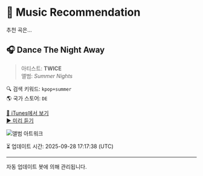 
# 🎵 Music Recommendation

추천 곡은...

## 🎧 Dance The Night Away  
> 아티스트: **TWICE**  
> 앨범: _Summer Nights_  

🔍 검색 키워드: `kpop+summer`  
🌎 국가 스토어: `DE`

[🔗 iTunes에서 보기](https://music.apple.com/de/album/dance-the-night-away/1555401452?i=1555401454&uo=4)  
[▶️ 미리 듣기](https://audio-ssl.itunes.apple.com/itunes-assets/AudioPreview115/v4/28/e5/00/28e500e2-8f20-0385-f37b-84899a8384a0/mzaf_7117980557950201814.plus.aac.p.m4a)

![앨범 아트워크](https://is1-ssl.mzstatic.com/image/thumb/Music124/v4/5d/8d/ae/5d8daec6-bf17-9220-6ffb-d69981dd4ef6/00602508874840_Cover.jpg/100x100bb.jpg)

⏳ 업데이트 시간: 2025-09-28 17:17:38 (UTC)

---
자동 업데이트 봇에 의해 관리됩니다.
